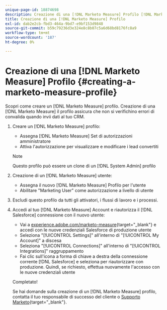 ```yaml
---
unique-page-id: 18874698
description: Creazione di una [!DNL Marketo Measure] Profilo [!DNL Marketo Measure] - Documentazione del prodotto
title: Creazione di una [!DNL Marketo Measure] Profilo
exl-id: dab2e2cb-fbd3-464a-9bd7-e9bf153d9848
source-git-commit: b59c79236d3e324e8c8b07c5a6d68bd8176fc8a9
workflow-type: tm+mt
source-wordcount: '187'
ht-degree: 0%

---
```


# Creazione di una [!DNL Marketo Measure] Profilo {#creating-a-marketo-measure-profile}

Scopri come creare un [!DNL Marketo Measure] profilo. Creazione di una [!DNL Marketo Measure] il profilo assicura che non si verifichino errori di convalida quando invii dati al tuo CRM.

1. Creare un [!DNL Marketo Measure] profilo:

   * Assegna [!DNL Marketo Measure] Set di autorizzazioni amministratore
   * Attiva l&#39;autorizzazione per visualizzare e modificare i lead convertiti

   >[!NOTE]
   >
   >Questo profilo può essere un clone di un [!DNL System Admin] profilo

1. Creazione di un [!DNL Marketo Measure] utente:

   * Assegna il nuovo [!DNL Marketo Measure] Profilo per l&#39;utente
   * Abilitare &quot;Marketing User&quot; come autorizzazione a livello di utente

1. Escludi questo profilo da tutti gli attivatori, i flussi di lavoro e i processi.
1. Accedi al tuo [!DNL Marketo Measure] Account e riautorizza il [!DNL Salesforce] connessione con il nuovo utente:

   * Vai a [experience.adobe.com/marketo-measure](https://experience.adobe.com/marketo-measure){target=&quot;_blank&quot;} e accedi con le nuove credenziali Salesforce di produzione utente
   * Seleziona &quot;[!UICONTROL Settings]&quot; all&#39;interno di &quot;[!UICONTROL My Account]&quot; a discesa
   * Seleziona &quot;[!UICONTROL Connections]&quot; all&#39;interno di &quot;[!UICONTROL Integrations]&quot; raggruppamento
   * Fai clic sull&#39;icona a forma di chiave a destra della connessione corrente [!DNL Salesforce] e seleziona per riautorizzare con produzione. Quindi, se richiesto, effettua nuovamente l&#39;accesso con le nuove credenziali utente

   Completato!

   Se hai domande sulla creazione di un [!DNL Marketo Measure] profilo, contatta il tuo responsabile di successo del cliente o [Supporto Marketo](https://nation.marketo.com/t5/support/ct-p/Support){target=&quot;_blank&quot;}.
